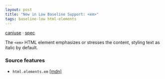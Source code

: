 ```yaml
---
layout: post
title: "New in Low Baseline Support: <em>"
tags: baseline-low html-elements
---
```


[caniuse](https://caniuse.com/?search=em) · [spec](https://html.spec.whatwg.org/multipage/text-level-semantics.html#the-em-element)

The `<em>` HTML element emphasizes or stresses the content, styling text as italic by default.

### Source features

- ``html.elements.em`` [[mdn]](https://https://developer.mozilla.org/en-US/search?q=html.elements.em)
